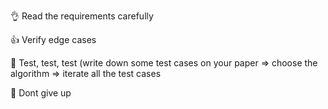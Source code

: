 👌 Read the requirements carefully


👍 Verify edge cases


🧠 Test, test, test (write down some test cases on your paper => choose the algorithm => iterate all the test cases


💪 Dont give up
